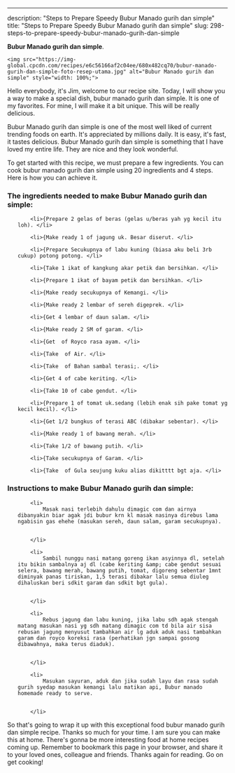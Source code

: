 ---
description: "Steps to Prepare Speedy Bubur Manado gurih dan simple"
title: "Steps to Prepare Speedy Bubur Manado gurih dan simple"
slug: 298-steps-to-prepare-speedy-bubur-manado-gurih-dan-simple

<p>
	<strong>Bubur Manado gurih dan simple</strong>. 
	
</p>
<p>
	
	<img src="https://img-global.cpcdn.com/recipes/e6c56166af2c04ee/680x482cq70/bubur-manado-gurih-dan-simple-foto-resep-utama.jpg" alt="Bubur Manado gurih dan simple" style="width: 100%;">
	
	
</p>
<p>
	Hello everybody, it's Jim, welcome to our recipe site. Today, I will show you a way to make a special dish, bubur manado gurih dan simple. It is one of my favorites. For mine, I will make it a bit unique. This will be really delicious.
</p>
	
<p>
	Bubur Manado gurih dan simple is one of the most well liked of current trending foods on earth. It's appreciated by millions daily. It is easy, it's fast, it tastes delicious. Bubur Manado gurih dan simple is something that I have loved my entire life. They are nice and they look wonderful.
</p>
<p>
	
</p>

<p>
To get started with this recipe, we must prepare a few ingredients. You can cook bubur manado gurih dan simple using 20 ingredients and 4 steps. Here is how you can achieve it.
</p>

<h3>The ingredients needed to make Bubur Manado gurih dan simple:</h3>

<ol>
	
		<li>{Prepare 2 gelas of beras (gelas u/beras yah yg kecil itu loh). </li>
	
		<li>{Make ready 1 of jagung uk. Besar diserut. </li>
	
		<li>{Prepare Secukupnya of labu kuning (biasa aku beli 3rb cukup) potong potong. </li>
	
		<li>{Take 1 ikat of kangkung akar petik dan bersihkan. </li>
	
		<li>{Prepare 1 ikat of bayam petik dan bersihkan. </li>
	
		<li>{Make ready secukupnya of Kemangi. </li>
	
		<li>{Make ready 2 lembar of sereh digeprek. </li>
	
		<li>{Get 4 lembar of daun salam. </li>
	
		<li>{Make ready 2 SM of garam. </li>
	
		<li>{Get  of Royco rasa ayam. </li>
	
		<li>{Take  of Air. </li>
	
		<li>{Take  of Bahan sambal terasi;. </li>
	
		<li>{Get 4 of cabe keriting. </li>
	
		<li>{Take 10 of cabe gendut. </li>
	
		<li>{Prepare 1 of tomat uk.sedang (lebih enak sih pake tomat yg kecil kecil). </li>
	
		<li>{Get 1/2 bungkus of terasi ABC (dibakar sebentar). </li>
	
		<li>{Make ready 1 of bawang merah. </li>
	
		<li>{Take 1/2 of bawang putih. </li>
	
		<li>{Take secukupnya of Garam. </li>
	
		<li>{Take  of Gula seujung kuku alias dikitttt bgt aja. </li>
	
</ol>
<p>
	
</p>

<h3>Instructions to make Bubur Manado gurih dan simple:</h3>

<ol>
	
		<li>
			Masak nasi terlebih dahulu dimagic com dan airnya dibanyakin biar agak jdi bubur krn kl masak nasinya direbus lama ngabisin gas ehehe (masukan sereh, daun salam, garam secukupnya).
			
			
		</li>
	
		<li>
			Sambil nunggu nasi matang goreng ikan asyinnya dl, setelah itu bikin sambalnya aj dl (cabe keriting &amp; cabe gendut sesuai selera, bawang merah, bawang putih, tomat, digoreng sebentar 1mnt diminyak panas tiriskan, 1,5 terasi dibakar lalu semua diuleg dihaluskan beri sdkit garam dan sdkit bgt gula).
			
			
		</li>
	
		<li>
			Rebus jagung dan labu kuning, jika labu sdh agak stengah matang masukan nasi yg sdh matang dimagic com td bila air sisa rebusan jagung menyusut tambahkan air lg aduk aduk nasi tambahkan garam dan royco koreksi rasa (perhatikan jgn sampai gosong dibawahnya, maka terus diaduk).
			
			
		</li>
	
		<li>
			Masukan sayuran, aduk dan jika sudah layu dan rasa sudah gurih syedap masukan kemangi lalu matikan api, Bubur manado homemade ready to serve.
			
			
		</li>
	
</ol>

<p>
	
</p>

<p>
	So that's going to wrap it up with this exceptional food bubur manado gurih dan simple recipe. Thanks so much for your time. I am sure you can make this at home. There's gonna be more interesting food at home recipes coming up. Remember to bookmark this page in your browser, and share it to your loved ones, colleague and friends. Thanks again for reading. Go on get cooking!
</p>
